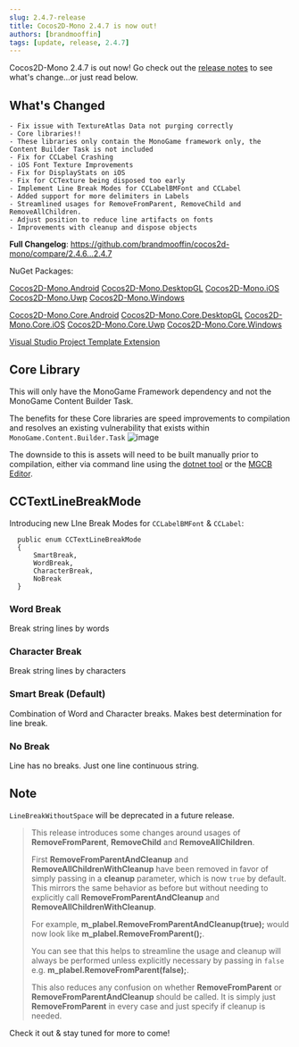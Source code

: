 ```yaml
---
slug: 2.4.7-release
title: Cocos2D-Mono 2.4.7 is now out!
authors: [brandmooffin]
tags: [update, release, 2.4.7]
---
```


Cocos2D-Mono 2.4.7 is out now! Go check out the [release notes](https://github.com/brandmooffin/cocos2d-mono/releases/tag/2.4.7) to see what's change...or just read below.

## What's Changed
    - Fix issue with TextureAtlas Data not purging correctly
    - Core libraries!! 
    - These libraries only contain the MonoGame framework only, the Content Builder Task is not included
    - Fix for CCLabel Crashing
    - iOS Font Texture Improvements
    - Fix for DisplayStats on iOS
    - Fix for CCTexture being disposed too early
    - Implement Line Break Modes for CCLabelBMFont and CCLabel
    - Added support for more delimiters in Labels
    - Streamlined usages for RemoveFromParent, RemoveChild and RemoveAllChildren.
    - Adjust position to reduce line artifacts on fonts
    - Improvements with cleanup and dispose objects

**Full Changelog**: https://github.com/brandmooffin/cocos2d-mono/compare/2.4.6...2.4.7

NuGet Packages:

[Cocos2D-Mono.Android](https://www.nuget.org/packages/Cocos2D-Mono.Android/)
[Cocos2D-Mono.DesktopGL](https://www.nuget.org/packages/Cocos2D-Mono.DesktopGL/)
[Cocos2D-Mono.iOS](https://www.nuget.org/packages/Cocos2D-Mono.iOS/)
[Cocos2D-Mono.Uwp](https://www.nuget.org/packages/Cocos2D-Mono.Uwp/)
[Cocos2D-Mono.Windows](https://www.nuget.org/packages/Cocos2D-Mono.Windows/)

[Cocos2D-Mono.Core.Android](https://www.nuget.org/packages/Cocos2D-Mono.Core.Android/)
[Cocos2D-Mono.Core.DesktopGL](https://www.nuget.org/packages/Cocos2D-Mono.Core.DesktopGL/)
[Cocos2D-Mono.Core.iOS](https://www.nuget.org/packages/Cocos2D-Mono.Core.iOS/)
[Cocos2D-Mono.Core.Uwp](https://www.nuget.org/packages/Cocos2D-Mono.Core.Uwp/)
[Cocos2D-Mono.Core.Windows](https://www.nuget.org/packages/Cocos2D-Mono.Core.Windows/)

[Visual Studio Project Template Extension](https://marketplace.visualstudio.com/items?itemName=Cocos2D-MonoTeamBrokenWallsStudios.cocos2dmonoprojecttemplates)

## Core Library
This will only have the MonoGame Framework dependency and not the MonoGame Content Builder Task. 

The benefits for these Core libraries are speed improvements to compilation and resolves an existing vulnerability that exists within `MonoGame.Content.Builder.Task`
![image](https://github.com/brandmooffin/cocos2d-mono/assets/1774581/6d869242-8d2a-4343-90ec-0372f4293b72)

The downside to this is assets will need to be built manually prior to compilation, either via command line using the [dotnet tool](https://monogame.net/articles/tools/mgcb.html) or the [MGCB Editor](https://monogame.net/articles/tools/mgcb_editor.html).

## CCTextLineBreakMode

Introducing new LIne Break Modes for `CCLabelBMFont` & `CCLabel`:
```
  public enum CCTextLineBreakMode
  {
      SmartBreak,
      WordBreak,
      CharacterBreak,
      NoBreak
  }
```

### Word Break
Break string lines by words

### Character Break
Break string lines by characters

### Smart Break (Default)
Combination of Word and Character breaks. Makes best determination for line break.

### No Break
Line has no breaks. Just one line continuous string.


## Note
`LineBreakWithoutSpace` will be deprecated in a future release.

> This release introduces some changes around usages of **RemoveFromParent**, **RemoveChild** and **RemoveAllChildren**.
> 
> First **RemoveFromParentAndCleanup** and **RemoveAllChildrenWithCleanup** have been removed in favor of simply passing in a **cleanup** parameter, which is now `true` by default. This mirrors the same behavior as before but without needing to explicitly call **RemoveFromParentAndCleanup** and **RemoveAllChildrenWithCleanup**.
> 
> For example, **m_plabel.RemoveFromParentAndCleanup(true);** would now look like **m_plabel.RemoveFromParent();**.
> 
> You can see that this helps to streamline the usage and cleanup will always be performed unless explicitly necessary by passing in `false` e.g. **m_plabel.RemoveFromParent(false);**.
> 
> This also reduces any confusion on whether **RemoveFromParent** or **RemoveFromParentAndCleanup** should be called. It is simply just **RemoveFromParent** in every case and just specify if cleanup is needed.

Check it out & stay tuned for more to come!